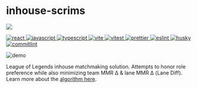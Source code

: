 # inhouse-scrims

<p>
  <a href="https://nxzq.github.io/inhouse-scrims" alt="GitHub Pages">
    <img src="https://img.shields.io/badge/pages%20-deployed-%23222222?logo=github&style=flat-square" />
  </a>
</p>
<p>
  <a href='https://reactjs.org/' target="_blank" rel="noopener noreferrer">
    <img src='https://img.shields.io/badge/React-%23545455?logo=react&style=flat-square' alt='react'/>
  </a>
  <a href='https://www.javascript.com/' target="_blank" rel="noopener noreferrer">
    <img src='https://img.shields.io/badge/JavaScript-%23545455?logo=javascript&style=flat-square' alt='javascript'/>
  </a>
  <a href='https://www.typescriptlang.org/docs/' target="_blank" rel="noopener noreferrer">
    <img src='https://img.shields.io/badge/TypeScript-%23545455?logo=typescript&style=flat-square' alt='typescript'/>
  </a>
  <a href='https://vitejs.dev/' target="_blank" rel="noopener noreferrer">
    <img src='https://img.shields.io/badge/Vite-%23545455?logo=vite&style=flat-square' alt='vite'/>
  </a>
  <a href='https://vitest.dev/' target="_blank" rel="noopener noreferrer">
    <img src='https://img.shields.io/badge/Vitest-%23545455?logo=vitest&style=flat-square' alt='vitest'/>
  </a>
  <a href='https://prettier.io/' target="_blank" rel="noopener noreferrer">
    <img src='https://img.shields.io/badge/Prettier-%23545455?logo=prettier&style=flat-square' alt='prettier'/>
  </a>
  <a href='https://eslint.org/' target="_blank" rel="noopener noreferrer">
    <img src='https://img.shields.io/badge/ESLint-%23545455?logo=eslint&style=flat-square' alt='eslint'/>
  </a>
  <a href='https://typicode.github.io/husky/#/' target="_blank" rel="noopener noreferrer">
    <img src='https://img.shields.io/badge/husky-%23545455?logo=git&style=flat-square' alt='husky'/>
  </a>
  <a href='https://commitlint.js.org/#/' target="_blank" rel="noopener noreferrer">
    <img src='https://img.shields.io/badge/commitlint-%23545455?logo=commitlint&style=flat-square' alt='commitlint'/>
  </a>
</p>

![demo](https://raw.githubusercontent.com/nxzq/misc/main/inhouse-scrims/demo.gif)

League of Legends inhouse matchmaking solution. Attempts to honor role preference while also minimizing team MMR Δ & lane MMR Δ (Lane Diff). Learn more about the [algorithm here](/modules/generator/README.md).
